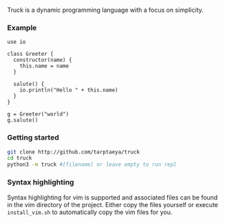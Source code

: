 Truck is a dynamic programming language with a focus on simplicity.

### Example
```truck
use io

class Greeter {
  constructor(name) {
    this.name = name
  }

  salute() {
    io.println("Hello " + this.name)
  }
}

g = Greeter("world")
g.salute()
```

### Getting started
```bash
git clone http://github.com/tarptaeya/truck
cd truck
python3 -m truck #[filename] or leave empty to run repl
```

### Syntax highlighting
Syntax highlighting for vim is supported and associated files can be found in the vim directory of the project. Either copy the files yourself or execute `install_vim.sh` to automatically copy the vim files for you.

